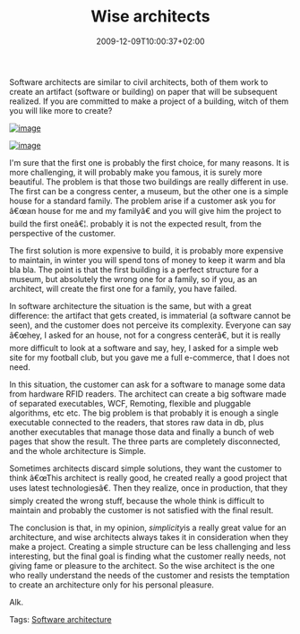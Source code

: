 ﻿---
title: "Wise architects"
description: ""
date: 2009-12-09T10:00:37+02:00
draft: false
tags: [Architecture]
categories: [Software Architecture]
---
Software architects are similar to civil architects, both of them work to create an artifact (software or building) on paper that will be subsequent realized. If you are committed to make a project of a building, witch of them you will like more to create?

[![image](https://www.codewrecks.com/blog/wp-content/uploads/2009/12/image_thumb9.png "image")](https://www.codewrecks.com/blog/wp-content/uploads/2009/12/image9.png)

[![image](https://www.codewrecks.com/blog/wp-content/uploads/2009/12/image_thumb10.png "image")](https://www.codewrecks.com/blog/wp-content/uploads/2009/12/image10.png)

I'm sure that the first one is probably the first choice, for many reasons. It is more challenging, it will probably make you famous, it is surely more beautiful. The problem is that those two buildings are really different in use. The first can be a congress center, a museum, but the other one is a simple house for a standard family. The problem arise if a customer ask you for â€œan house for me and my familyâ€ and you will give him the project to build the first oneâ€¦. probably it is not the expected result, from the perspective of the customer.

The first solution is more expensive to build, it is probably more expensive to maintain, in winter you will spend tons of money to keep it warm and bla bla bla. The point is that the first building is a perfect structure for a museum, but absolutely the wrong one for a family, so if you, as an architect, will create the first one for a family, you have failed.

In software architecture the situation is the same, but with a great difference: the artifact that gets created, is immaterial (a software cannot be seen), and the customer does not perceive its complexity. Everyone can say â€œhey, I asked for an house, not for a congress centerâ€, but it is really more difficult to look at a software and say, hey, I asked for a simple web site for my football club, but you gave me a full e-commerce, that I does not need.

In this situation, the customer can ask for a software to manage some data from hardware RFID readers. The architect can create a big software made of separated executables, WCF, Remoting, flexible and pluggable algorithms, etc etc. The big problem is that probably it is enough a single executable connected to the readers, that stores raw data in db, plus another executables that manage those data and finally a bunch of web pages that show the result. The three parts are completely disconnected, and the whole architecture is Simple.

Sometimes architects discard simple solutions, they want the customer to think â€œThis architect is really good, he created really a good project that uses latest technologiesâ€. Then they realize, once in production, that they simply created the wrong stuff, because the whole think is difficult to maintain and probably the customer is not satisfied with the final result.

The conclusion is that, in my opinion, *simplicity*is a really great value for an architecture, and wise architects always takes it in consideration when they make a project. Creating a simple structure can be less challenging and less interesting, but the final goal is finding what the customer really needs, not giving fame or pleasure to the architect. So the wise architect is the one who really understand the needs of the customer and resists the temptation to create an architecture only for his personal pleasure.

Alk.

Tags: [Software architecture](http://technorati.com/tag/Software%20architecture)
